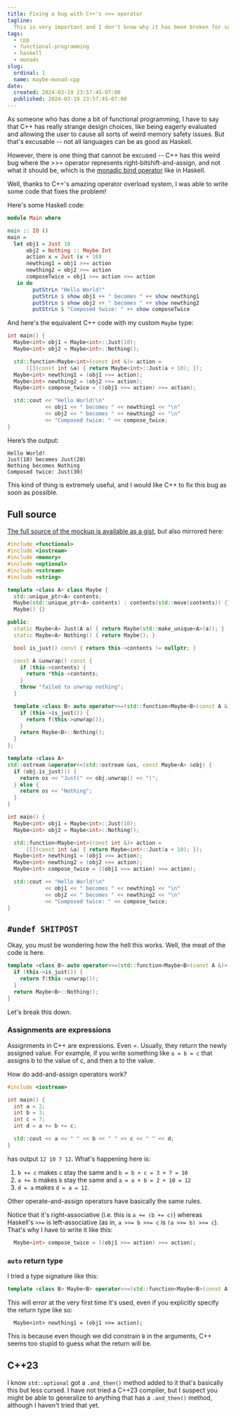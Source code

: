 ```yaml
---
title: Fixing a bug with C++'s >>= operator
tagline:
  This is very important and I don't know why it has been broken for so long
tags:
  - cpp
  - functional-programming
  - haskell
  - monads
slug:
  ordinal: 1
  name: maybe-monad-cpp
date:
  created: 2024-03-19 23:57:45-07:00
  published: 2024-03-19 23:57:45-07:00
---
```


As someone who has done a bit of functional programming, I have to say that C++
has really strange design choices, like being eagerly evaluated and allowing the
user to cause all sorts of weird memory safety issues. But that's excusable --
not all languages can be as good as Haskell.

However, there is one thing that cannot be excused -- C++ has this weird bug
where the >>= operator represents right-bitshift-and-assign, and not what it
should be, which is the
[monadic bind operator](https://hackage.haskell.org/package/base-4.19.1.0/docs/Control-Monad.html#v:-62--62--61-)
like in Haskell.

Well, thanks to C++'s amazing operator overload system, I was able to write some
code that fixes the problem!

Here's some Haskell code:
```haskell
module Main where

main :: IO ()
main =
  let obj1 = Just 10
      obj2 = Nothing :: Maybe Int
      action x = Just (x + 10)
      newthing1 = obj1 >>= action
      newthing2 = obj2 >>= action
      composeTwice = obj1 >>= action >>= action
   in do
        putStrLn "Hello World!"
        putStrLn $ show obj1 ++ " becomes " ++ show newthing1
        putStrLn $ show obj2 ++ " becomes " ++ show newthing2
        putStrLn $ "Composed twice: " ++ show composeTwice
```

And here's the equivalent C++ code with my custom `Maybe` type:

```cpp
int main() {
  Maybe<int> obj1 = Maybe<int>::Just(10);
  Maybe<int> obj2 = Maybe<int>::Nothing();

  std::function<Maybe<int>(const int &)> action =
      ([](const int &a) { return Maybe<int>::Just(a + 10); });
  Maybe<int> newthing1 = (obj1 >>= action);
  Maybe<int> newthing2 = (obj2 >>= action);
  Maybe<int> compose_twice = ((obj1 >>= action) >>= action);

  std::cout << "Hello World!\n"
            << obj1 << " becomes " << newthing1 << "\n"
            << obj2 << " becomes " << newthing2 << "\n"
            << "Composed twice: " << compose_twice;
}
```

Here’s the output:

```
Hello World!
Just(10) becomes Just(20)
Nothing becomes Nothing
Composed twice: Just(30)
```

This kind of thing is extremely useful, and I would like C++ to fix this bug as
soon as possible.

## Full source

[The full source of the mockup is available as a gist](https://gist.github.com/ifd3f/be508885746961ed7ef2dae3b6487eaf),
but also mirrored here:

```cpp
#include <functional>
#include <iostream>
#include <memory>
#include <optional>
#include <sstream>
#include <string>

template <class A> class Maybe {
  std::unique_ptr<A> contents;
  Maybe(std::unique_ptr<A> contents) : contents(std::move(contents)) {}
  Maybe() {}

public:
  static Maybe<A> Just(A a) { return Maybe(std::make_unique<A>(a)); }
  static Maybe<A> Nothing() { return Maybe(); }

  bool is_just() const { return this->contents != nullptr; }

  const A &unwrap() const {
    if (this->contents) {
      return *this->contents;
    }
    throw "failed to unwrap nothing";
  }

  template <class B> auto operator>>=(std::function<Maybe<B>(const A &)> f) {
    if (this->is_just()) {
      return f(this->unwrap());
    }
    return Maybe<B>::Nothing();
  }
};

template <class A>
std::ostream &operator<<(std::ostream &os, const Maybe<A> &obj) {
  if (obj.is_just()) {
    return os << "Just(" << obj.unwrap() << ")";
  } else {
    return os << "Nothing";
  }
}

int main() {
  Maybe<int> obj1 = Maybe<int>::Just(10);
  Maybe<int> obj2 = Maybe<int>::Nothing();

  std::function<Maybe<int>(const int &)> action =
      ([](const int &a) { return Maybe<int>::Just(a + 10); });
  Maybe<int> newthing1 = (obj1 >>= action);
  Maybe<int> newthing2 = (obj2 >>= action);
  Maybe<int> compose_twice = ((obj1 >>= action) >>= action);

  std::cout << "Hello World!\n"
            << obj1 << " becomes " << newthing1 << "\n"
            << obj2 << " becomes " << newthing2 << "\n"
            << "Composed twice: " << compose_twice;
}
```

## `#undef SHITPOST`

Okay, you must be wondering how the hell this works. Well, the meat of the code
is here.

```cpp
template <class B> auto operator>>=(std::function<Maybe<B>(const A &)> f) {
  if (this->is_just()) {
    return f(this->unwrap());
  }
  return Maybe<B>::Nothing();
}
```

Let's break this down.

### Assignments are expressions

Assignments in C++ are expressions. Even =. Usually, they return the newly
assigned value. For example, if you write something like `a = b = c` that
assigns b to the value of c, and then a to the value.

How do add-and-assign operators work?

```cpp
#include <iostream>

int main() {
  int a = 2;
  int b = 3;
  int c = 7;
  int d = a += b += c;

  std::cout << a << " " << b << " " << c << " " << d;
}
```

has output `12 10 7 12`. What's happening here is:

1. `b += c` makes `c` stay the same and `b = b + c = 3 + 7 = 10`
2. `a += b` makes `b` stay the same and `a = a + b = 2 + 10 = 12`
3. `d = a` makes `d = a = 12`.

Other operate-and-assign operators have basically the same rules.

Notice that it's right-associative (i.e. this is `a += (b += c)`) whereas
Haskell's `>>=` is left-associative (as in, `a >>= b >>= c` is
`(a >>= b) >>= c`). That's why I have to write it like this:

```cpp
  Maybe<int> compose_twice = ((obj1 >>= action) >>= action);
```

### `auto` return type

I tried a type signature like this:

```cpp
template <class B> Maybe<B> operator>>=(std::function<Maybe<B>(const A &)> f);
```

This will error at the very first time it's used, even if you explicitly specify
the return type like so:

```auto
  Maybe<int> newthing1 = (obj1 >>= action);
```

This is because even though we did constrain `B` in the arguments, C++ seems too
stupid to guess what the return will be.

## C++23

I know `std::optional` got a `.and_then()` method added to it that's basically
this but less cursed. I have not tried a C++23 compiler, but I suspect you might
be able to generalize to anything that has a `.and_then()` method, although I
haven't tried that yet.
